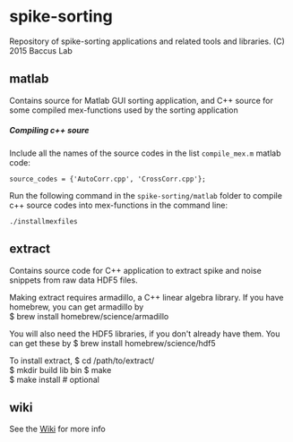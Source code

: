 spike-sorting
=============

Repository of spike-sorting applications and related tools and libraries.
(C) 2015 Baccus Lab

matlab
------

Contains source for Matlab GUI sorting application, and C++ source for some
compiled mex-functions used by the sorting application

##### Compiling c++ soure
Include all the names of the source codes in the list `compile_mex.m` matlab code:

    source_codes = {'AutoCorr.cpp', 'CrossCorr.cpp'};
  
Run the following command in the `spike-sorting/matlab` folder to compile c++ source 
codes into mex-functions in the command line:

    ./installmexfiles

extract
-------

Contains source code for C++ application to extract spike and noise snippets
from raw data HDF5 files.

Making extract requires armadillo, a C++ linear algebra library. If you have homebrew, you can get
armadillo by  
$ brew install homebrew/science/armadillo 

You will also need the HDF5 libraries, if you don't already have them. You can get these by
$ brew install homebrew/science/hdf5

To install extract,
$ cd /path/to/extract/  
$ mkdir build lib bin 
$ make  
$ make install # optional  

wiki
----

See the [Wiki](https://github.com/baccuslab/spike-sorting/wiki) for more info
